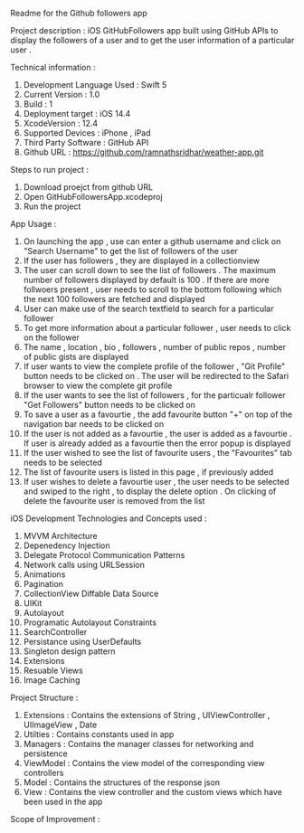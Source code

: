 Readme for the Github followers app

Project description : iOS GitHubFollowers app built using GitHub APIs to display the followers of a user and to get the user information of a particular user . 

Technical information :
1. Development Language Used : Swift 5
2. Current Version : 1.0
3. Build : 1
4. Deployment target : iOS 14.4
5. XcodeVersion : 12.4
6. Supported Devices : iPhone , iPad
7. Third Party Software : GitHub API
8. Github URL : https://github.com/ramnathsridhar/weather-app.git

Steps to run project :
1. Download proejct from github URL
2. Open GitHubFollowersApp.xcodeproj
3. Run the project

App Usage :
1.  On launching the app , use can enter a github username and click on "Search Username" to get the list of followers of the user
2.  If the user has followers , they are displayed in a collectionview
3.  The user can scroll down to see the list of followers . The maximum number of followers displayed by default is 100 . If there are more follwoers present , user needs to scroll to the bottom following which the next 100 followers are fetched and displayed
4.  User can make use of the search textfield to search for a particular follower 
5.  To get more information about a particular follower , user needs to click on the follower
6.  The name , location , bio , followers , number of public repos , number of public gists are displayed 
7.   If user wants to view the complete profile of the follower , "Git Profile" button needs to be clicked on . The user will be redirected to the Safari browser to view the complete git profile
8.   If the user wants to see the list of followers , for the particualr follower "Get Followers" button needs to be clicked on 
9.   To save a user as a favourtie , the add favourite button "+" on top of the navigation bar needs to be clicked on  
10. If the user is not added as a favourtie , the user is added as a favourtie . If user is already added as a favourtie then the error popup is displayed
11. If the user wished to see the list of favourite users , the "Favourites" tab needs to be selected
12. The list of favourite users is listed in this page , if previously added
13. If user wishes to delete a favourtie user , the user needs to be selected and swiped to the right , to display the delete option . On clicking of delete the favourite user is removed from the list


iOS Development Technologies and Concepts used :
1.   MVVM Architecture
2.   Depenedency Injection
3.   Delegate Protocol Communication Patterns
4.   Network calls using URLSession
5.   Animations
6.   Pagination
7.   CollectionView Diffable Data Source
8.   UIKit
9.   Autolayout
10. Programatic Autolayout Constraints
11. SearchController
12. Persistance using UserDefaults
13. Singleton design pattern
15. Extensions
16. Resuable Views
17. Image Caching

Project Structure :
1. Extensions : Contains the extensions of String , UIViewController , UIImageView , Date
2. Utilties : Contains constants used in app
3. Managers : Contains the manager classes for networking and persistence
4. ViewModel : Contains the view model of the corresponding view controllers
5. Model : Contains the structures of the response json
6. View : Contains the view controller and the custom views which have been used in the app


Scope of Improvement :

